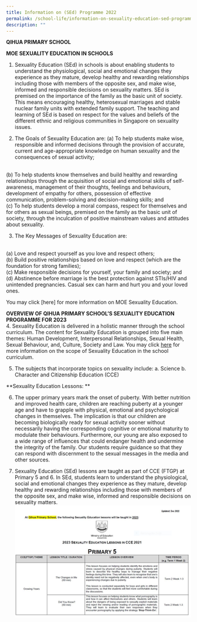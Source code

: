 ```yaml
---
title: Information on (SEd) Programme 2022
permalink: /school-life/information-on-sexuality-education-sed-programme/
description: ""
---
```

**QIHUA PRIMARY SCHOOL**

**MOE SEXUALITY EDUCATION IN SCHOOLS**

1.	Sexuality Education (SEd) in schools is about enabling students to understand the physiological, social and emotional changes they experience as they mature, develop healthy and rewarding relationships including those with members of the opposite sex, and make wise, informed and responsible decisions on sexuality matters. SEd is premised on the importance of the family as the basic unit of society. This means encouraging healthy, heterosexual marriages and stable nuclear family units with extended family support. The teaching and learning of SEd is based on respect for the values and beliefs of the different ethnic and religious communities in Singapore on sexuality issues.

2.	The Goals of Sexuality Education are:
(a)	To help students make wise, responsible and informed decisions through the provision of accurate, current and age-appropriate knowledge on human sexuality and the consequences of sexual activity;
<BR>
(b)	To help students know themselves and build healthy and rewarding relationships through the acquisition of social and emotional skills of self-awareness, management of their thoughts, feelings and behaviours, development of empathy for others, possession of effective communication, problem-solving and decision-making skills; and
<BR>
(c)	To help students develop a moral compass, respect for themselves and for others as sexual beings, premised on the family as the basic unit of society, through the inculcation of positive mainstream values and attitudes about sexuality. 
<BR>

3.	The Key Messages of Sexuality Education are:
<BR>
(a)	Love and respect yourself as you love and respect others;
<BR>
(b)	Build positive relationships based on love and respect (which are the foundation for strong families);
<BR>
(c)	Make responsible decisions for yourself, your family and society; and
<BR>
(d)	Abstinence before marriage is the best protection against STIs/HIV and unintended pregnancies. Casual sex can harm and hurt you and your loved ones.

You may click [here] for more information on MOE Sexuality Education. 


 
**OVERVIEW OF QIHUA PRIMARY SCHOOL’S SEXUALITY EDUCATION PROGRAMME FOR 2023**
<BR>
4.	Sexuality Education is delivered in a holistic manner through the school curriculum. The content for Sexuality Education is grouped into five main themes: Human Development, Interpersonal Relationships, Sexual Health, Sexual Behaviour, and, Culture, Society and Law. You may click [here](https://go.gov.sg/moe-sexuality-education-scope)  for more information on the scope of Sexuality Education in the school curriculum.

5.	The subjects that incorporate topics on sexuality include:
a.	Science 
b.	Character and Citizenship Education (CCE)


**Sexuality Education Lessons: **

6.	The upper primary years mark the onset of puberty. With better nutrition and improved health care, children are reaching puberty at a younger age and have to grapple with physical, emotional and psychological changes in themselves. The implication is that our children are becoming biologically ready for sexual activity sooner without necessarily having the corresponding cognitive or emotional maturity to modulate their behaviours. Furthermore, our young are also exposed to a wide range of influences that could endanger health and undermine the integrity of the family. Our students require guidance so that they can respond with discernment to the sexual messages in the media and other sources. 


7. 	Sexuality Education (SEd) lessons are taught as part of CCE (FTGP) at Primary 5 and 6. In SEd, students learn to understand the physiological, social and emotional changes they experience as they mature, develop healthy and rewarding relationships including those with members of the opposite sex, and make wise, informed and responsible decisions on sexuality matters.
![](/images/GYP1.jpeg)

![]()
![]()
![]()





![]()